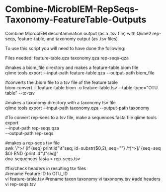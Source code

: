 # Combine-MicrobIEM-RepSeqs-Taxonomy-FeatureTable-Outputs
Combine MicrobIEM decontamination output (as a .tsv file) with Qiime2 rep-seqs, feature-table, and taxonomy output (as .tsv files)

To use this script you will need to have done the following: 

Files needed: 
feature-table.qza
taxonomy.qza
rep-seqs-qza

#makes a biom_file directory and makes a feature-table.biom file \
qiime tools export --input-path feature-table.qza --output-path biom_file

#converts the .biom file to a tsv file of the feature table \
biom convert -i feature-table.biom -o feature-table.tsv --table-type="OTU table" --to-tsv

#makes a taxonomy directory with a taxonomy tsv file \
qiime tools export --input-path taxonomy.qza --output-path taxonomy

#To convert rep-sees to a tsv file, make a sequences.fasta file
qiime tools export \
  --input-path rep-seqs.qza \
  --output-path rep-seqs
  
#makes a rep-seqs tsv file \
awk '/^>/ {if (seq) print id"\t"seq; id=substr($0,2); seq=""} /^[^>]/ {seq=seq $0} END {print id"\t"seq}' \
  dna-sequences.fasta > rep-seqs.tsv

#fix/check headers in resulting tsv files \
#rename Feature ID to OTU_ID \
vi feature-table.tsv
#rename taxon taxonomy
vi taxonomy.tsv 
#add headers
vi rep-seqs.tsv 
